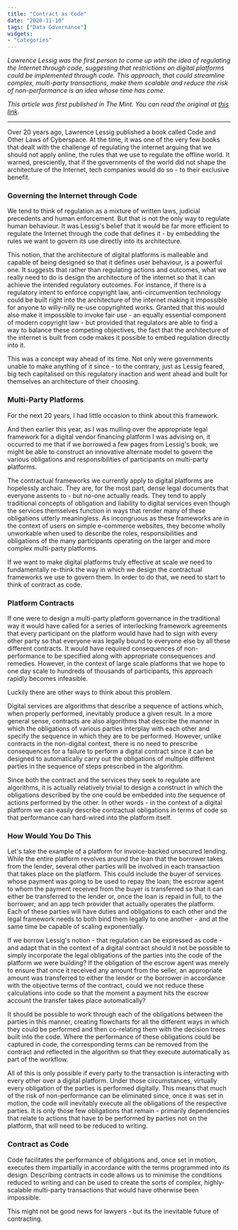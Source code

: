 ```yaml
---
title: "Contract as Code"
date: "2020-11-10"
tags: ["Data Governance"]
widgets: 
- "categories"
---
```


*Lawrence Lessig was the first person to come up wtih the idea of regulating the Internet through code, suggesting that restrictions on digital platforms could be implemented through code. This approach, that could streamline complex, multi-party transactions, make them scalable and reduce the risk of non-performance is an idea whose time has come.*
<!--more-->
*This article was first published in The Mint. You can read the original at [this link](https://www.livemint.com/opinion/columns/code-as-contract-the-future-of-covenants-in-cyberspace-11605020727542.html).*

---

Over 20 years ago, Lawrence Lessig published a book called Code and Other Laws of Cyberspace. At the time, it was one of the very few books that dealt with the challenge of regulating the internet arguing that we should not apply online, the rules that we use to regulate the offline world. It warned, presciently, that if the governments of the world did not shape the architecture of the Internet, tech companies would do so - to their exclusive benefit.

### Governing the Internet through Code

We tend to think of regulation as a mixture of written laws, judicial precedents and human enforcement. But that is not the only way to regulate human behaviour. It was Lessig's belief that it would be far more efficient to regulate the Internet through the code that defines it - by embedding the rules we want to govern its use directly into its architecture.

This notion, that the architecture of digital platforms is malleable and capable of being designed so that it defines user behaviour, is a powerful one. It suggests that rather than regulating actions and outcomes, what we really need to do is design the architecture of the internet so that it can achieve the intended regulatory outcomes. For instance, if there is a regulatory intent to enforce copyright law, anti-circumvention technology could be built right into the architecture of the internet making it impossible for anyone to willy-nilly re-use copyrighted works. Granted that this would also make it impossible to invoke fair use - an equally essential component of modern copyright law - but provided that regulators are able to find a way to balance these competing objectives, the fact that the architecture of the internet is built from code makes it possible to embed regulation directly into it.

This was a concept way ahead of its time. Not only were governments unable to make anything of it since - to the contrary, just as Lessig feared, big tech capitalised on this regulatory inaction and went ahead and built for themselves an architecture of their choosing.

### Multi-Party Platforms

For the next 20 years, I had little occasion to think about this framework.

And then earlier this year, as I was mulling over the appropriate legal framework for a digital vendor financing platform I was advising on, it occurred to me that if we borrowed a few pages from Lessig's book, we might be able to construct an innovative alternate model to govern the various obligations and responsibilities of participants on multi-party platforms.

The contractual frameworks we currently apply to digital platforms are hopelessly archaic. They are, for the most part, dense legal documents that everyone assents to - but no-one actually reads. They tend to apply traditional concepts of obligation and liability to digital services even though the services themselves function in ways that render many of these obligations utterly meaningless. As incongruous as these frameworks are in the context of users on simple e-commerce websites, they become wholly unworkable when used to describe the roles, responsibilities and obligations of the many participants operating on the larger and more complex multi-party platforms.

If we want to make digital platforms truly effective at scale we need to fundamentally re-think the way in which we design the contractual frameworks we use to govern them. In order to do that, we need to start to think of contract as code.

### Platform Contracts

If one were to design a multi-party platform governance in the traditional way it would have called for a series of interlocking framework agreements that every participant on the platform would have had to sign with every other party so that everyone was legally bound to everyone else by all these different contracts. It would have required consequences of non-performance to be specified along with appropriate consequences and remedies. However, in the context of large scale platforms that we hope to one day scale to hundreds of thousands of participants, this approach rapidly becomes infeasible.

Luckily there are other ways to think about this problem.

Digital services are algorithms that describe a sequence of actions which, when properly performed, inevitably produce a given result. In a more general sense, contracts are also algorithms that describe the manner in which the obligations of various parties interplay with each other and specify the sequence in which they are to be performed. However, unlike contracts in the non-digital context, there is no need to prescribe consequences for a failure to perform a digital contract since it can be designed to automatically carry out the obligations of multiple different parties in the sequence of steps prescribed in the algorithm.

Since both the contract and the services they seek to regulate are algorithms, it is actually relatively trivial to design a construct in which the obligations described by the one could be embedded into the sequence of actions performed by the other. In other words - in the context of a digital platform we can easily describe contractual obligations in terms of code so that performance can hard-wired into the platform itself.

### How Would You Do This

Let's take the example of a platform for invoice-backed unsecured lending. While the entire platform revolves around the loan that the borrower takes from the lender, several other parties will be involved in each transaction that takes place on the platform. This could include the buyer of services whose payment was going to be used to repay the loan; the escrow agent to whom the payment received from the buyer is transferred so that it can either be transferred to the lender or, once the loan is repaid in full, to the borrower; and an app tech provider that actually operates the platform. Each of these parties will have duties and obligations to each other and the legal framework needs to both bind them legally to one another - and at the same time be capable of scaling exponentially.

If we borrow Lessig's notion - that regulation can be expressed as code - and adapt that in the context of a digital contract should it not be possible to simply incorporate the legal obligations of the parties into the code of the platform we were building? If the obligation of the escrow agent was merely to ensure that once it received any amount from the seller, an appropriate amount was transferred to either the lender or the borrower in accordance with the objective terms of the contract, could we not reduce these calculations into code so that the moment a payment hits the escrow account the transfer takes place automatically?

It should be possible to work through each of the obligations between the parties in this manner, creating flowcharts for all the different ways in which they could be performed and then co-relating them with the decision trees built into the code. Where the performance of these obligations could be captured in code, the corresponding terms can be removed from the contract and reflected in the algorithm so that they execute automatically as part of the workflow.

All of this is only possible if every party to the transaction is interacting with every other over a digital platform. Under those circumstances, virtually every obligation of the parties is performed digitally. This means that much of the risk of non-performance can be eliminated since, once it was set in motion, the code will inevitably execute all the obligations of the respective parties. It is only those few obligations that remain - primarily dependencies that relate to actions that have to be performed by parties not on the platform, that will need to be reduced to writing.

### Contract as Code

Code facilitates the performance of obligations and, once set in motion, executes them impartially in accordance with the terms programmed into its design. Describing contracts in code allows us to minimise the conditions reduced to writing and can be used to create the sorts of complex, highly-scalable multi-party transactions that would have otherwise been impossible.

This might not be good news for lawyers - but its the inevitable future of contracting.

